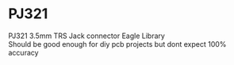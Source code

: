 # PJ321
PJ321 3.5mm TRS Jack connector Eagle Library  
Should be good enough for diy pcb projects but dont expect 100% accuracy
